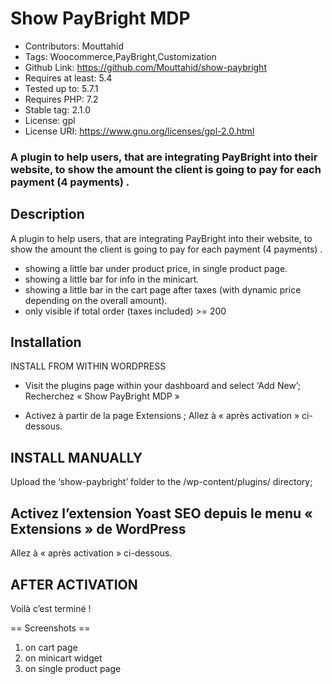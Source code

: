 # Show PayBright MDP #
* Contributors: Mouttahid
* Tags: Woocommerce,PayBright,Customization
* Github Link: https://github.com/Mouttahid/show-paybright
* Requires at least: 5.4
* Tested up to: 5.7.1
* Requires PHP: 7.2
* Stable tag: 2.1.0
* License: gpl
* License URI: https://www.gnu.org/licenses/gpl-2.0.html

### A plugin to help users, that are integrating PayBright into their website, to show the amount the client is going to pay for each payment (4 payments) . ###
 

## Description ##
A plugin to help users, that are integrating PayBright into their website, to show the amount the client is going to pay for each payment (4 payments) .
* showing a little bar under product price, in single product page.
* showing a little bar for info in the minicart.
* showing a little bar in the cart page after taxes (with dynamic price depending on the overall amount).
* only visible if total order (taxes included) >= 200

## Installation ##
INSTALL FROM WITHIN WORDPRESS

* Visit the plugins page within your dashboard and select ‘Add New’;
Recherchez « Show PayBright MDP »

* Activez à partir de la page Extensions ;
Allez à « après activation » ci-dessous.

## INSTALL MANUALLY ##
Upload the ‘show-paybright’ folder to the /wp-content/plugins/ directory;

## Activez l’extension Yoast SEO depuis le menu « Extensions » de WordPress ##
Allez à « après activation » ci-dessous.

## AFTER ACTIVATION ##
Voilà c’est terminé !

== Screenshots ==
1. on cart page
1. on minicart widget
1. on single product page
